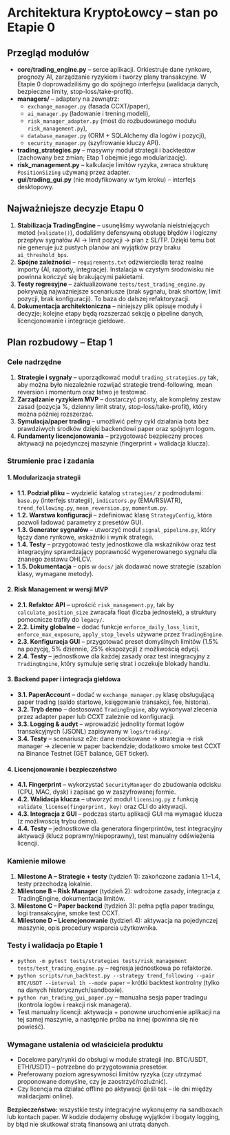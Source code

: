 # Architektura KryptoŁowcy – stan po Etapie 0

## Przegląd modułów

- **core/trading_engine.py** – serce aplikacji. Orkiestruje dane rynkowe, prognozy AI, zarządzanie ryzykiem i tworzy plany transakcyjne. W Etapie 0 doprowadziliśmy go do spójnego interfejsu (walidacja danych, bezpieczne limity, stop-loss/take-profit).
- **managers/** – adaptery na zewnątrz:
  - `exchange_manager.py` (fasada CCXT/paper),
  - `ai_manager.py` (ładowanie i trening modeli),
  - `risk_manager_adapter.py` (most do rozbudowanego modułu `risk_management.py`),
  - `database_manager.py` (ORM + SQLAlchemy dla logów i pozycji),
  - `security_manager.py` (szyfrowanie kluczy API).
- **trading_strategies.py** – masywny moduł strategii i backtestów (zachowany bez zmian; Etap 1 obejmie jego modularizację).
- **risk_management.py** – kalkulacje limitów ryzyka, zwraca strukturę `PositionSizing` używaną przez adapter.
- **gui/trading_gui.py** (nie modyfikowany w tym kroku) – interfejs desktopowy.

## Najważniejsze decyzje Etapu 0

1. **Stabilizacja TradingEngine** – usunęliśmy wywołania nieistniejących metod (`validate()`), dodaliśmy defensywną obsługę błędów i logiczny przepływ sygnałów AI → limit pozycji → plan z SL/TP. Dzięki temu bot nie generuje już pustych planów ani wyjątków przy braku `ai_threshold_bps`.
2. **Spójne zależności** – `requirements.txt` odzwierciedla teraz realne importy (AI, raporty, integracje). Instalacja w czystym środowisku nie powinna kończyć się brakującymi pakietami.
3. **Testy regresyjne** – zaktualizowane `tests/test_trading_engine.py` pokrywają najważniejsze scenariusze (brak sygnału, brak shortów, limit pozycji, brak konfiguracji). To baza do dalszej refaktoryzacji.
4. **Dokumentacja architektoniczna** – niniejszy plik opisuje moduły i decyzje; kolejne etapy będą rozszerzać sekcję o pipeline danych, licencjonowanie i integracje giełdowe.

## Plan rozbudowy – Etap 1

### Cele nadrzędne

1. **Strategie i sygnały** – uporządkować moduł `trading_strategies.py` tak, aby można było niezależnie rozwijać strategie trend-following, mean reversion i momentum oraz łatwo je testować.
2. **Zarządzanie ryzykiem MVP** – dostarczyć prosty, ale kompletny zestaw zasad (pozycja %, dzienny limit straty, stop-loss/take-profit), który można później rozszerzać.
3. **Symulacja/paper trading** – umożliwić pełny cykl działania bota bez prawdziwych środków dzięki backendowi paper oraz spójnym logom.
4. **Fundamenty licencjonowania** – przygotować bezpieczny proces aktywacji na pojedynczej maszynie (fingerprint + walidacja klucza).

### Strumienie prac i zadania

#### 1. Modularizacja strategii
- **1.1. Podział pliku** – wydzielić katalog `strategies/` z podmodułami: `base.py` (interfejs strategii), `indicators.py` (EMA/RSI/ATR), `trend_following.py`, `mean_reversion.py`, `momentum.py`.
- **1.2. Warstwa konfiguracji** – zdefiniować klasę `StrategyConfig`, która pozwoli ładować parametry z presetów GUI.
- **1.3. Generator sygnałów** – utworzyć moduł `signal_pipeline.py`, który łączy dane rynkowe, wskaźniki i wynik strategii.
- **1.4. Testy** – przygotować testy jednostkowe dla wskaźników oraz test integracyjny sprawdzający poprawność wygenerowanego sygnału dla znanego zestawu OHLCV.
- **1.5. Dokumentacja** – opis w `docs/` jak dodawać nowe strategie (szablon klasy, wymagane metody).

#### 2. Risk Management w wersji MVP
- **2.1. Refaktor API** – uprościć `risk_management.py`, tak by `calculate_position_size` zwracała float (liczba jednostek), a struktury pomocnicze trafiły do `legacy/`.
- **2.2. Limity globalne** – dodać funkcje `enforce_daily_loss_limit`, `enforce_max_exposure`, `apply_stop_levels` używane przez `TradingEngine`.
- **2.3. Konfiguracja GUI** – przygotować preset domyślnych limitów (1.5% na pozycję, 5% dziennie, 25% ekspozycji) z możliwością edycji.
- **2.4. Testy** – jednostkowe dla każdej zasady oraz test integracyjny z `TradingEngine`, który symuluje serię strat i oczekuje blokady handlu.

#### 3. Backend paper i integracja giełdowa
- **3.1. PaperAccount** – dodać w `exchange_manager.py` klasę obsługującą paper trading (saldo startowe, księgowanie transakcji, fee, historia).
- **3.2. Tryb demo** – dostosować `TradingEngine`, aby wykonywał zlecenia przez adapter paper lub CCXT zależnie od konfiguracji.
- **3.3. Logging & audyt** – wprowadzić jednolity format logów transakcyjnych (JSONL) zapisywany w `logs/trading/`.
- **3.4. Testy** – scenariusz e2e: dane mockowane → strategia → risk manager → zlecenie w paper backendzie; dodatkowo smoke test CCXT na Binance Testnet (GET balance, GET ticker).

#### 4. Licencjonowanie i bezpieczeństwo
- **4.1. Fingerprint** – wykorzystać `SecurityManager` do zbudowania odcisku (CPU, MAC, dysk) i zapisać go w zaszyfrowanej formie.
- **4.2. Walidacja klucza** – utworzyć moduł `licensing.py` z funkcją `validate_license(fingerprint, key)` oraz CLI do aktywacji.
- **4.3. Integracja z GUI** – podczas startu aplikacji GUI ma wymagać klucza (z możliwością trybu demo).
- **4.4. Testy** – jednostkowe dla generatora fingerprintów, test integracyjny aktywacji (klucz poprawny/niepoprawny), test manualny odświeżenia licencji.

### Kamienie milowe

1. **Milestone A – Strategie + testy** (tydzień 1): zakończone zadania 1.1–1.4, testy przechodzą lokalnie.
2. **Milestone B – Risk Manager** (tydzień 2): wdrożone zasady, integracja z TradingEngine, dokumentacja limitów.
3. **Milestone C – Paper backend** (tydzień 3): pełna pętla paper tradingu, logi transakcyjne, smoke test CCXT.
4. **Milestone D – Licencjonowanie** (tydzień 4): aktywacja na pojedynczej maszynie, opis procedury wsparcia użytkownika.

### Testy i walidacja po Etapie 1

- `python -m pytest tests/strategies tests/risk_management tests/test_trading_engine.py` – regresja jednostkowa po refaktorze.
- `python scripts/run_backtest.py --strategy trend_following --pair BTC/USDT --interval 1h --mode paper` – krótki backtest kontrolny (tylko na danych historycznych/sandboxie).
- `python run_trading_gui_paper.py` – manualna sesja paper tradingu (kontrola logów i reakcji risk managera).
- Test manualny licencji: aktywacja + ponowne uruchomienie aplikacji na tej samej maszynie, a następnie próba na innej (powinna się nie powieść).

### Wymagane ustalenia od właściciela produktu

- Docelowe pary/rynki do obsługi w module strategii (np. BTC/USDT, ETH/USDT) – potrzebne do przygotowania presetów.
- Preferowany poziom agresywności limitów ryzyka (czy utrzymać proponowane domyślne, czy je zaostrzyć/rozluźnić).
- Czy licencja ma działać offline po aktywacji (jeśli tak – ile dni między walidacjami online).

**Bezpieczeństwo:** wszystkie testy integracyjne wykonujemy na sandboxach lub kontach paper. W kodzie dodajemy obsługę wyjątków i bogaty logging, by błąd nie skutkował stratą finansową ani utratą danych.
